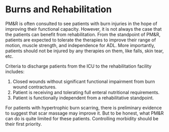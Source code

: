 # Burns and Rehabilitation

PM&R is often consulted to see patients with burn injuries in the hope of improving their functional capacity. However, it is not always the case that the patients can benefit from rehabilitation. From the standpoint of PM&R, patients are expected to tolerate the therapies to improve their range of motion, muscle strength, and independence for ADL. More importantly, patients should not be injured by any therapies on them, like falls, skin tear, etc.

Criteria to discharge patients from the ICU to the rehabilitation facility includes:
1. Closed wounds without significant functional impairment from burn wound contractures.
2. Patient is receiving and tolerating full enteral nutritional requirements.
3. Patient is functionally independent from a rehabilitative standpoint.

For patients with hypertrophic burn scarring, there is preliminary evidence to suggest that scar massage may improve it. But to be honest, what PM&R can do is quite limited for these patients. Controlling morbidity should be their first priority.

